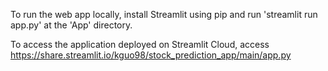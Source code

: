 To run the web app locally, install Streamlit using pip and run 'streamlit run app.py' at the 'App' directory.

To access the application deployed on Streamlit Cloud, access https://share.streamlit.io/kguo98/stock_prediction_app/main/app.py
